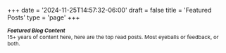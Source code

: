 +++
date = '2024-11-25T14:57:32-06:00'
draft = false
title = 'Featured Posts'
type = 'page'
+++
  <style type="text/css">
        .e-mail:before {
            content: attr(data-website) "\0040" attr(data-user);
            unicode-bidi: bidi-override;
            direction: rtl;
        }
    </style>

<div style="font-size: 12px;">
<b><i>Featured Blog Content</b></i> <br />
15+ years of content here, here are the top read posts.  Most eyeballs or feedback, or both.
</div>